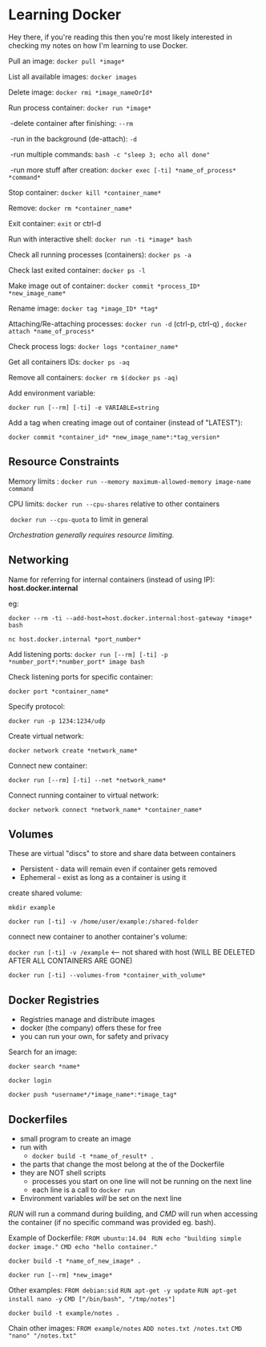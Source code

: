 # Learning Docker

Hey there, if you're reading this then you're most likely interested in checking my notes on how I'm learning to use Docker. 

Pull an image: `docker pull *image*`

List all available images: `docker images`

Delete image: `docker rmi *image_nameOrId*`



Run process container: `docker run *image*`

​		-delete container after finishing: `--rm`

​		-run in the background (de-attach): `-d`

​		-run multiple commands: `bash -c "sleep 3; echo all done"`

​		-run more stuff after creation: `docker exec [-ti] *name_of_process* *command*`

Stop container: `docker kill *container_name*`

Remove: `docker rm *container_name*`

Exit container: `exit` or ctrl-d

Run with interactive shell: `docker run -ti *image* bash`

Check all running processes (containers): `docker ps -a`

Check last exited container: `docker ps -l`

Make image out of container: `docker commit *process_ID* *new_image_name*`

Rename image: `docker tag *image_ID* *tag*` 



Attaching/Re-attaching processes: `docker run -d` (ctrl-p, ctrl-q) , `docker attach *name_of_process*`

Check process logs: `docker logs *container_name*`

Get all containers IDs: `docker ps -aq`

Remove all containers: `docker rm $(docker ps -aq)`

Add environment variable:

`docker run [--rm] [-ti] -e VARIABLE=string`

Add a tag when creating image out of container (instead of "LATEST"):

`docker commit *container_id* *new_image_name*:*tag_version*`

## Resource Constraints

Memory limits : `docker run --memory maximum-allowed-memory image-name command`

CPU limits: `docker run --cpu-shares` relative to other containers

​					`docker run --cpu-quota` to limit in general

*Orchestration generally requires resource limiting.*

 

## Networking

Name for referring for internal containers (instead of using IP): **host.docker.internal**

eg:

`docker --rm -ti --add-host=host.docker.internal:host-gateway *image* bash`

`nc host.docker.internal *port_number*`

Add listening ports: `docker run [--rm] [-ti] -p *number_port*:*number_port* image bash`

Check listening ports for specific container:

`docker port *container_name*`

Specify protocol:

`docker run -p 1234:1234/udp`

Create virtual network:

`docker network create *network_name*`

Connect new container:

`docker run [--rm] [-ti] --net *network_name*`

Connect running container to virtual network:

`docker network connect *network_name* *container_name*`



## Volumes

These are virtual "discs" to store and share data between containers

- Persistent - data will remain even if container gets removed
- Ephemeral - exist as long as a container is using it



create shared volume: 

`mkdir example`

`docker run [-ti] -v /home/user/example:/shared-folder`

connect new container to another container's volume:

`docker run [-ti] -v /example` <-- not shared with host (WILL BE DELETED AFTER ALL CONTAINERS ARE GONE)

`docker run [-ti] --volumes-from *container_with_volume*`



## Docker Registries

- Registries manage and distribute images
- docker (the company) offers these for free
- you can run your own, for safety and privacy



Search for an image:

`docker search *name*`



`docker login`

`docker push *username*/*image_name*:*image_tag*`



## Dockerfiles

- small program to create an image
- run with
  - `docker build -t *name_of_result* .`
- the parts that change the most belong at the of the Dockerfile
- they are NOT shell scripts
  - processes you start on one line will not be running on the next line
  - each line is a call to `docker run`
- Environment variables *will* be set on the next line

*RUN* will run a command during building, and *CMD* will run when accessing the container (if no specific command was provided eg. bash).

Example of Dockerfile:
`FROM ubuntu:14.04 `
`RUN echo "building simple docker image."`
`CMD echo "hello container."`

`docker build -t *name_of_new_image* .`

`docker run [--rm] *new_image*`

Other examples:
`FROM debian:sid`
`RUN apt-get -y update`
`RUN apt-get install nano -y`
`CMD ["/bin/bash", "/tmp/notes"]`

`docker build -t example/notes .`

Chain other images:
`FROM example/notes`
`ADD notes.txt /notes.txt`
`CMD "nano" "/notes.txt"`